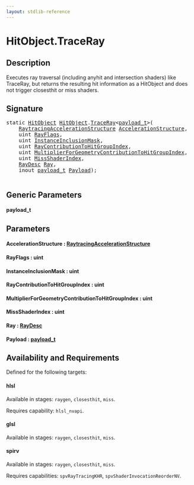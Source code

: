 ```yaml
---
layout: stdlib-reference
---
```


# HitObject\.TraceRay

## Description

Executes ray traversal (including anyhit and intersection shaders) like TraceRay, but returns the
resulting hit information as a HitObject and does not trigger closesthit or miss shaders.




## Signature 

<pre>
<span class='code_keyword'>static</span> <a href="index.html" class="code_type">HitObject</a> <a href="index.html" class="code_type">HitObject</a>.<a href="traceray-05.html">TraceRay</a>&lt;<a href="traceray-05.html#typeparam-payload_t" class="code_type">payload_t</a>&gt;(
    <a href="../raytracingaccelerationstructure-0am/index.html" class="code_type">RaytracingAccelerationStructure</a> <a href="traceray-05.html#decl-AccelerationStructure" class="code_param">AccelerationStructure</a>,
    <span class="code_keyword">uint</span> <a href="traceray-05.html#decl-RayFlags" class="code_param">RayFlags</a>,
    <span class="code_keyword">uint</span> <a href="traceray-05.html#decl-InstanceInclusionMask" class="code_param">InstanceInclusionMask</a>,
    <span class="code_keyword">uint</span> <a href="traceray-05.html#decl-RayContributionToHitGroupIndex" class="code_param">RayContributionToHitGroupIndex</a>,
    <span class="code_keyword">uint</span> <a href="traceray-05.html#decl-MultiplierForGeometryContributionToHitGroupIndex" class="code_param">MultiplierForGeometryContributionToHitGroupIndex</a>,
    <span class="code_keyword">uint</span> <a href="traceray-05.html#decl-MissShaderIndex" class="code_param">MissShaderIndex</a>,
    <a href="../raydesc-03/index.html" class="code_type">RayDesc</a> <a href="traceray-05.html#decl-Ray" class="code_param">Ray</a>,
    <span class="code_keyword">inout</span> <a href="traceray-05.html#typeparam-payload_t" class="code_type">payload_t</a> <a href="traceray-05.html#decl-Payload" class="code_param">Payload</a>);

</pre>

## Generic Parameters

####  <a id="typeparam-payload_t"></a>payload\_t

## Parameters

####  <a id="decl-AccelerationStructure"></a>AccelerationStructure  : [RaytracingAccelerationStructure](../raytracingaccelerationstructure-0am/index)
####  <a id="decl-RayFlags"></a>RayFlags  : uint
####  <a id="decl-InstanceInclusionMask"></a>InstanceInclusionMask  : uint
####  <a id="decl-RayContributionToHitGroupIndex"></a>RayContributionToHitGroupIndex  : uint
####  <a id="decl-MultiplierForGeometryContributionToHitGroupIndex"></a>MultiplierForGeometryContributionToHitGroupIndex  : uint
####  <a id="decl-MissShaderIndex"></a>MissShaderIndex  : uint
####  <a id="decl-Ray"></a>Ray  : [RayDesc](../raydesc-03/index)
####  <a id="decl-Payload"></a>Payload  : [payload\_t](traceray-05#typeparam-payload_t)

## Availability and Requirements

Defined for the following targets:

#### hlsl
Available in stages: `raygen`, `closesthit`, `miss`.

Requires capability: `hlsl_nvapi`.
#### glsl
Available in stages: `raygen`, `closesthit`, `miss`.

#### spirv
Available in stages: `raygen`, `closesthit`, `miss`.

Requires capabilities: `spvRayTracingKHR`, `spvShaderInvocationReorderNV`.


